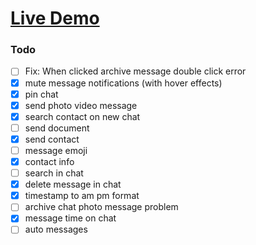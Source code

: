 # [Live Demo](https://emre-whatsapp-web-clone.netlify.app/)

### Todo
- [ ] Fix: When clicked archive message double click error
- [x] mute message notifications (with hover effects)
- [x] pin chat
- [x] send photo video message
- [x] search contact on new chat
- [ ] send document
- [x] send contact
- [ ] message emoji
- [x] contact info
- [ ] search in chat
- [x] delete message in chat
- [x] timestamp to am pm format
- [ ] archive chat photo message problem
- [x] message time on chat
- [ ] auto messages
